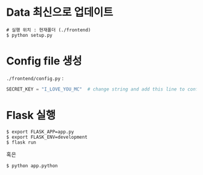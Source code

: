 
# Data 최신으로 업데이트
```shell script
# 실행 위치 : 현재폴더 (./frontend)
$ python setup.py
```

# Config file 생성
`./frontend/config.py` :
```python
SECRET_KEY = "I_LOVE_YOU_MC"  # change string and add this line to config.py 
```


# Flask 실행
```shell script
$ export FLASK_APP=app.py
$ export FLASK_ENV=development
$ flask run
```
혹은
```shell script
$ python app.python
```